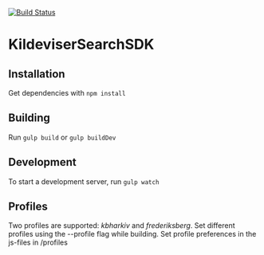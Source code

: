 [![Build Status](https://travis-ci.org/CopenhagenCityArchives/KildeviserSearchSDK.svg?branch=master)](https://travis-ci.org/CopenhagenCityArchives/KildeviserSearchSDK)

KildeviserSearchSDK
===================

Installation
------------

Get dependencies with `npm install`

Building
--------

Run `gulp build` or `gulp buildDev`


Development
-----------

To start a development server, run `gulp watch`

Profiles
--------
Two profiles are supported: *kbharkiv* and *frederiksberg*.
Set different profiles using the --profile flag while building.
Set profile preferences in the js-files in /profiles